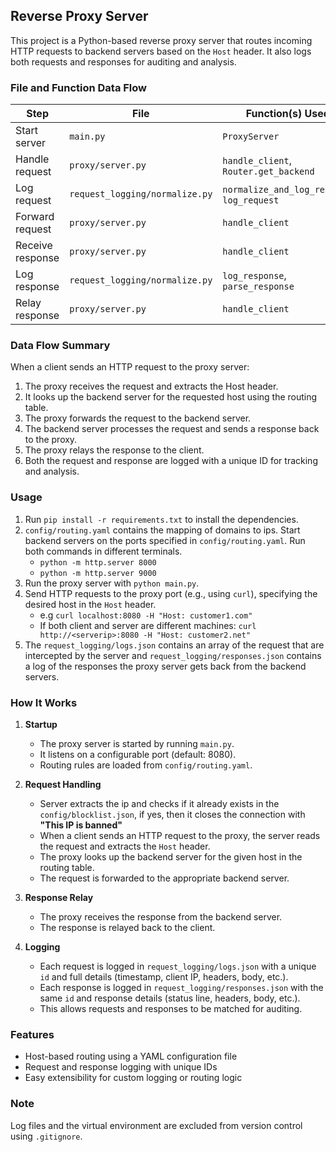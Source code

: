 ## Reverse Proxy Server

This project is a Python-based reverse proxy server that routes incoming HTTP requests to backend servers based on the `Host` header. It also logs both requests and responses for auditing and analysis.


### File and Function Data Flow

| Step                | File                        | Function(s) Used                  |
|---------------------|----------------------------|-----------------------------------|
| Start server        | `main.py`                  | `ProxyServer`                     |
| Handle request      | `proxy/server.py`          | `handle_client`, `Router.get_backend` |
| Log request         | `request_logging/normalize.py` | `normalize_and_log_request`, `log_request` |
| Forward request     | `proxy/server.py`          | `handle_client`                   |
| Receive response    | `proxy/server.py`          | `handle_client`                   |
| Log response        | `request_logging/normalize.py` | `log_response`, `parse_response`  |
| Relay response      | `proxy/server.py`          | `handle_client`                   |

### Data Flow Summary
When a client sends an HTTP request to the proxy server:
1. The proxy receives the request and extracts the Host header.
2. It looks up the backend server for the requested host using the routing table.
3. The proxy forwards the request to the backend server.
4. The backend server processes the request and sends a response back to the proxy.
5. The proxy relays the response to the client.
6. Both the request and response are logged with a unique ID for tracking and analysis.

### Usage

1. Run `pip install -r requirements.txt` to install the dependencies.
2. `config/routing.yaml` contains the mapping of domains to ips. Start backend servers on the ports specified in `config/routing.yaml`. Run both commands in different terminals.
    - `python -m http.server 8000`
    - `python -m http.server 9000`
3. Run the proxy server with `python main.py`.
4. Send HTTP requests to the proxy port (e.g., using `curl`), specifying the desired host in the `Host` header.
    - e.g `curl localhost:8080 -H "Host: customer1.com"` 
    - If both client and server are different machines: `curl http://<serverip>:8080 -H "Host: customer2.net"`
5. The `request_logging/logs.json` contains an array of the request that are intercepted by the server and `request_logging/responses.json` contains a log of the responses the proxy server gets back from the backend servers.

### How It Works

1. **Startup**
	- The proxy server is started by running `main.py`.
	- It listens on a configurable port (default: 8080).
	- Routing rules are loaded from `config/routing.yaml`.

2. **Request Handling**
    - Server extracts the ip and checks if it already exists in the `config/blocklist.json`, if yes, then it closes the connection with **"This IP is banned"**
	- When a client sends an HTTP request to the proxy, the server reads the request and extracts the `Host` header.
	- The proxy looks up the backend server for the given host in the routing table.
	- The request is forwarded to the appropriate backend server.

3. **Response Relay**
	- The proxy receives the response from the backend server.
	- The response is relayed back to the client.

4. **Logging**
	- Each request is logged in `request_logging/logs.json` with a unique `id` and full details (timestamp, client IP, headers, body, etc.).
	- Each response is logged in `request_logging/responses.json` with the same `id` and response details (status line, headers, body, etc.).
	- This allows requests and responses to be matched for auditing.

### Features
- Host-based routing using a YAML configuration file
- Request and response logging with unique IDs
- Easy extensibility for custom logging or routing logic


### Note
Log files and the virtual environment are excluded from version control using `.gitignore`.
